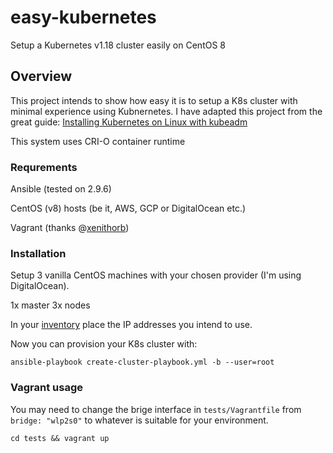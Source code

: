 # easy-kubernetes
Setup a Kubernetes v1.18 cluster easily on CentOS 8

## Overview

This project intends to show how easy it is to setup a K8s cluster with minimal experience using Kubnernetes. I have adapted this project from the great guide: [Installing Kubernetes on Linux with kubeadm](http://kubernetes.io/docs/getting-started-guides/kubeadm/)

This system uses CRI-O container runtime

### Requrements

Ansible (tested on 2.9.6)

CentOS (v8) hosts (be it, AWS, GCP or  DigitalOcean etc.)

Vagrant (thanks @[xenithorb](https://github.com/xenithorb))

### Installation

Setup 3 vanilla CentOS machines with your chosen provider (I'm using DigitalOcean).

1x master
3x nodes

In your [inventory](./inventories/main.ini) place the IP addresses you intend to use.

Now you can provision your K8s cluster with:

`ansible-playbook create-cluster-playbook.yml -b --user=root`

### Vagrant usage

You may need to change the brige interface in `tests/Vagrantfile` from `bridge: "wlp2s0"` to whatever is suitable for your environment.

`cd tests && vagrant up`
